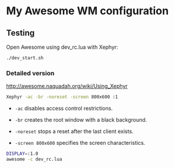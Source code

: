 # My Awesome WM configuration

## Testing

Open Awesome using dev_rc.lua with Xephyr:

```sh
./dev_start.sh
```

### Detailed version

http://awesome.naquadah.org/wiki/Using_Xephyr

```sh
Xephyr -ac -br -noreset -screen 800x600 :1
```

- `-ac` disables access control restrictions.

- `-br` creates the root window with a black background.

- `-noreset` stops a reset after the last client exists.

- `-screen 800x600` specifies the screen characteristics.


```sh
DISPLAY=:1.0
awesome -c dev_rc.lua
```
